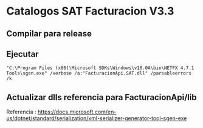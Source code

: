 ﻿# Catalogos SAT Facturacion V3.3
## Compilar para release 
## Ejecutar 
`"C:\Program Files (x86)\Microsoft SDKs\Windows\v10.0A\bin\NETFX 4.7.1 Tools\sgen.exe" /verbose /a:"FacturacionApi.SAT.dll" /parsableerrors /k`
## Actualizar dlls referencia para FacturacionApi/lib
Referencia : https://docs.microsoft.com/en-us/dotnet/standard/serialization/xml-serializer-generator-tool-sgen-exe
